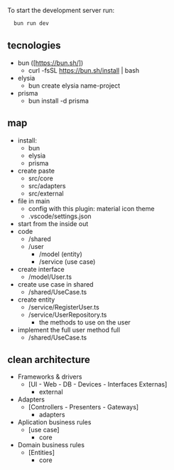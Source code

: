 
To start the development server run:
```bash
  bun run dev
```

## tecnologies
- bun ([https://bun.sh/])
  - curl -fsSL https://bun.sh/install | bash
- elysia
  - bun create elysia name-project
- prisma
  - bun install -d prisma

## map
  - install: 
    - bun 
    - elysia 
    - prisma
  - create paste
    - src/core
    - src/adapters
    - src/external
  - file in main
    - config with this plugin: material icon theme
    - .vscode/settings.json
  - start from the inside out
  - code
    - /shared
    - /user
      - /model (entity)
      - /service (use case)
  - create interface
    - /model/User.ts
  - create use case in shared
    - /shared/UseCase.ts
  - create entity
    - /service/RegisterUser.ts
    - /service/UserRepository.ts
      - the methods to use on the user
  - implement the full user method full
    - /shared/UseCase.ts

## clean architecture
  - Frameworks & drivers
    - [UI - Web - DB - Devices - Interfaces Externas]
      - external
  - Adapters
    - [Controllers - Presenters - Gateways]
      - adapters
  - Aplication business rules
    - [use case]
      - core
  - Domain business rules
    - [Entities]
      - core

